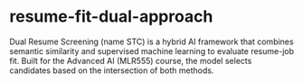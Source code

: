 # resume-fit-dual-approach
Dual Resume Screening (name STC) is a hybrid AI framework that combines semantic similarity and supervised machine learning to evaluate resume-job fit. Built for the Advanced AI (MLR555) course, the model selects candidates based on the intersection of both methods.

